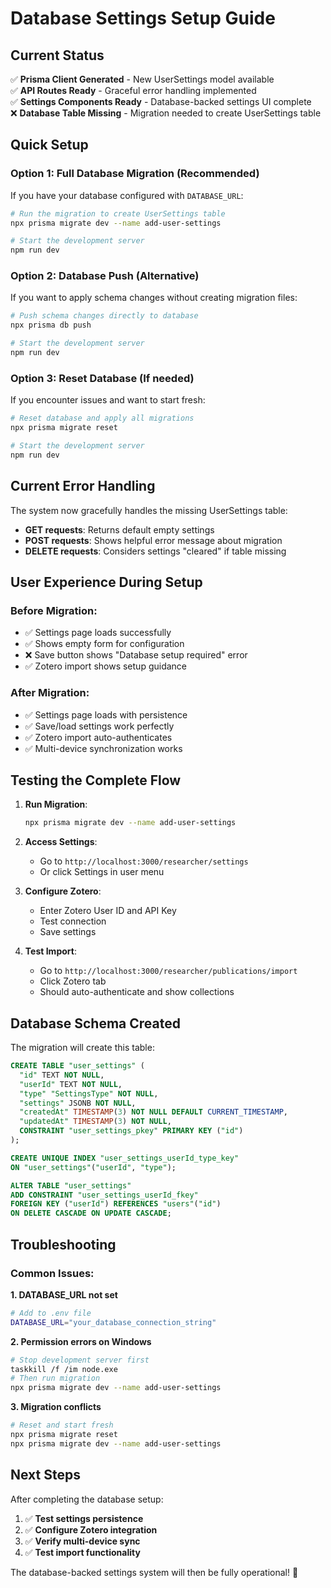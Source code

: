 # Database Settings Setup Guide

## Current Status
✅ **Prisma Client Generated** - New UserSettings model available  
✅ **API Routes Ready** - Graceful error handling implemented  
✅ **Settings Components Ready** - Database-backed settings UI complete  
❌ **Database Table Missing** - Migration needed to create UserSettings table

## Quick Setup

### Option 1: Full Database Migration (Recommended)
If you have your database configured with `DATABASE_URL`:

```bash
# Run the migration to create UserSettings table
npx prisma migrate dev --name add-user-settings

# Start the development server
npm run dev
```

### Option 2: Database Push (Alternative)
If you want to apply schema changes without creating migration files:

```bash
# Push schema changes directly to database
npx prisma db push

# Start the development server  
npm run dev
```

### Option 3: Reset Database (If needed)
If you encounter issues and want to start fresh:

```bash
# Reset database and apply all migrations
npx prisma migrate reset

# Start the development server
npm run dev
```

## Current Error Handling

The system now gracefully handles the missing UserSettings table:

- **GET requests**: Returns default empty settings
- **POST requests**: Shows helpful error message about migration
- **DELETE requests**: Considers settings "cleared" if table missing

## User Experience During Setup

### Before Migration:
- ✅ Settings page loads successfully
- ✅ Shows empty form for configuration
- ❌ Save button shows "Database setup required" error
- ✅ Zotero import shows setup guidance

### After Migration:
- ✅ Settings page loads with persistence
- ✅ Save/load settings work perfectly
- ✅ Zotero import auto-authenticates
- ✅ Multi-device synchronization works

## Testing the Complete Flow

1. **Run Migration**:
   ```bash
   npx prisma migrate dev --name add-user-settings
   ```

2. **Access Settings**: 
   - Go to `http://localhost:3000/researcher/settings`
   - Or click Settings in user menu

3. **Configure Zotero**:
   - Enter Zotero User ID and API Key
   - Test connection
   - Save settings

4. **Test Import**:
   - Go to `http://localhost:3000/researcher/publications/import`
   - Click Zotero tab
   - Should auto-authenticate and show collections

## Database Schema Created

The migration will create this table:

```sql
CREATE TABLE "user_settings" (
  "id" TEXT NOT NULL,
  "userId" TEXT NOT NULL,
  "type" "SettingsType" NOT NULL,
  "settings" JSONB NOT NULL,
  "createdAt" TIMESTAMP(3) NOT NULL DEFAULT CURRENT_TIMESTAMP,
  "updatedAt" TIMESTAMP(3) NOT NULL,
  CONSTRAINT "user_settings_pkey" PRIMARY KEY ("id")
);

CREATE UNIQUE INDEX "user_settings_userId_type_key" 
ON "user_settings"("userId", "type");

ALTER TABLE "user_settings" 
ADD CONSTRAINT "user_settings_userId_fkey" 
FOREIGN KEY ("userId") REFERENCES "users"("id") 
ON DELETE CASCADE ON UPDATE CASCADE;
```

## Troubleshooting

### Common Issues:

**1. DATABASE_URL not set**
```bash
# Add to .env file
DATABASE_URL="your_database_connection_string"
```

**2. Permission errors on Windows**
```bash
# Stop development server first
taskkill /f /im node.exe
# Then run migration
npx prisma migrate dev --name add-user-settings
```

**3. Migration conflicts**
```bash
# Reset and start fresh
npx prisma migrate reset
npx prisma migrate dev --name add-user-settings
```

## Next Steps

After completing the database setup:

1. ✅ **Test settings persistence**
2. ✅ **Configure Zotero integration** 
3. ✅ **Verify multi-device sync**
4. ✅ **Test import functionality**

The database-backed settings system will then be fully operational! 🎉

